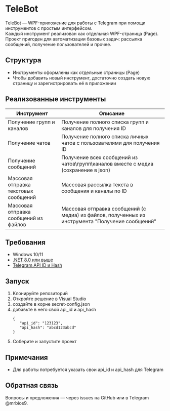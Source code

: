 # TeleBot

TeleBot — WPF-приложение для работы с Telegram при помощи инструментов с простым интерфейсом.  
Каждый инструмент реализован как отдельная WPF-страница (Page).  
Проект пригоден для автоматизации базовых задач: рассылка сообщений, получение пользователей и прочее.

## Структура

- Инструменты оформлены как отдельные страницы (Page)
- Чтобы добавить новый инструмент, достаточно создать новую страницу и зарегистрировать её в приложении

## Реализованные инструменты

| Инструмент | Описание |
|-------------------------|----------------------------|
| Получение групп и каналов | Получение полного списка групп и каналов для получения ID |
| Получение чатов | Получение полного списка личных чатов с пользователями для получения ID |
| Получение сообщений | Получение всех сообщений из чатов\групп\каналов вместе с медиа (сохранение в json) |
| Массовая отправка текстовых сообщений | Массовая рассылка текста в сообщения и каналы по ID |
| Массовая отправка сообщений из файлов | Массовая отправка сообщений (с медиа) из файлов, полученных из инструмента "Получение сообщений" |

## Требования

- Windows 10/11
- [.NET 8.0 или выше](https://dotnet.microsoft.com/en-us/download/dotnet/8.0)
- [Telegram API ID и Hash](https://my.telegram.org/auth?to=apps)

## Запуск

1. Клонируйте репозиторий
2. Откройте решение в Visual Studio
3. создайте в корне secret-config.json
4. добавьте в него свой api_id и api_hash
   ```
   {
      "api_id": "123123",
      "api_hash": "abcd123abcd"
   }
5. Соберите и запустите проект

## Примечания

- Для работы потребуется указать свои api_id и api_hash для Telegram

## Обратная связь

Вопросы и предложения — через issues на GitHub или в Telegram @mrbios9.
